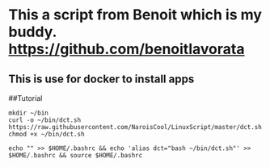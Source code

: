 # This a script from Benoit which is my buddy. https://github.com/benoitlavorata
## This is use for docker to install apps

##Tutorial
```
mkdir ~/bin
curl -o ~/bin/dct.sh https://raw.githubusercontent.com/NaroisCool/LinuxScript/master/dct.sh
chmod +x ~/bin/dct.sh 
```

```
echo "" >> $HOME/.bashrc && echo 'alias dct="bash ~/bin/dct.sh"' >> $HOME/.bashrc && source $HOME/.bashrc
```
